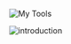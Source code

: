 ![My Tools](https://user-images.githubusercontent.com/38507456/86529106-315d3380-beae-11ea-82a1-d7712c25e869.png)

![introduction](https://user-images.githubusercontent.com/38507456/86531607-0df0b380-bec3-11ea-899f-0f54c354ba0b.png)
